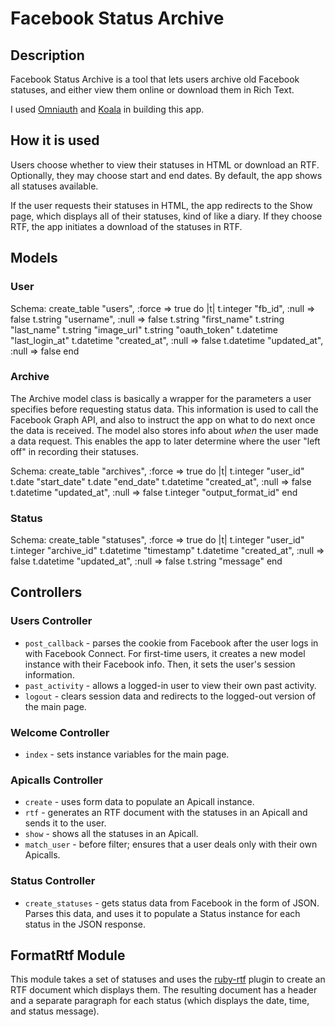 Facebook Status Archive
=======================

Description
-----------

Facebook Status Archive is a tool that lets users archive old Facebook statuses, and either view them online or download them in Rich Text. 

I used [Omniauth](https://github.com/intridea/omniauth/) and [Koala](https://github.com/arsduo/koala/) in building this app.

How it is used
--------------

Users choose whether to view their statuses in HTML or download an RTF.  Optionally, they may choose start and end dates.  By default, the app shows all statuses available.

If the user requests their statuses in HTML, the app redirects to the Show page, which displays all of their statuses, kind of like a diary.  If they choose RTF, the app initiates a download of the statuses in RTF.

Models
-------------

### User
	
 Schema:
        create_table "users", :force => true do |t|
          t.integer "fb_id",      :null => false
          t.string  "username",       :null => false
          t.string  "first_name"
          t.string  "last_name"
	  t.string  "image_url"
	  t.string  "oauth_token"
	  t.datetime  "last_login_at"
          t.datetime "created_at",    :null => false
          t.datetime "updated_at",    :null => false
        end

### Archive
The Archive model class is basically a wrapper for the parameters a user specifies before requesting status data.  This information is used to call the Facebook Graph API, and also to instruct the app on what to do next once the data is received. The model also stores info about _when_ the user made a data request.  This enables the app to later determine where the user "left off" in recording their statuses.

 Schema:
        create_table "archives", :force => true do |t|
          t.integer  "user_id"
          t.date     "start_date"
          t.date     "end_date"
          t.datetime "created_at",       :null => false
          t.datetime "updated_at",       :null => false
          t.integer  "output_format_id"
        end

### Status

 Schema:
        create_table "statuses", :force => true do |t|
          t.integer  "user_id"
          t.integer  "archive_id"
          t.datetime "timestamp"
          t.datetime "created_at", :null => false
          t.datetime "updated_at", :null => false
          t.string   "message"
        end

Controllers
------------

### Users Controller
* `post_callback` - parses the cookie from Facebook after the user logs in with Facebook Connect.  For first-time users, it creates a new model instance with their Facebook info.  Then, it sets the user's session information.
* `past_activity` - allows a logged-in user to view their own past activity.
* `logout` - clears session data and redirects to the logged-out version of the main page.</ul>
### Welcome Controller
* `index` - sets instance variables for the main page.</ul>
### Apicalls Controller
* `create` - uses form data to populate an Apicall instance.
* `rtf` - generates an RTF document with the statuses in an Apicall and sends it to the user.
* `show` - shows all the statuses in an Apicall.
* `match_user` - before filter; ensures that a user deals only with their own Apicalls.</ul>
### Status Controller
* `create_statuses` - gets status data from Facebook in the form of JSON.  Parses this data, and uses it to populate a Status instance for each status in the JSON response.


FormatRtf Module
----------------
This module takes a set of statuses and uses the [ruby-rtf](http://ruby-rtf.rubyforge.org/) plugin to create an RTF document which displays them.  The resulting document has a header and a separate paragraph for each status (which displays the date, time, and status message).
